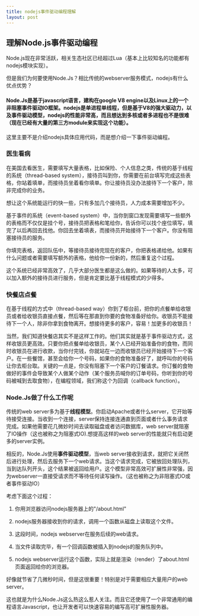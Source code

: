 ```yaml
---
title: nodejs事件驱动编程理解
layout: post
---
```


## 理解Node.js事件驱动编程

Node.js现在非常活跃，相关生态社区已经超过Lua（基本上比较知名的功能都有nodejs模块实现）。

但是我们为何要使用Node.Js？相比传统的webserver服务模式，nodejs有什么优点优势？

#### Node.Js是基于javascript语言，建构在google V8 engine以及Linux上的一个非阻塞事件驱动IO框架。nodejs是单进程单线程，但是基于V8的强大驱动力，以及事件驱动模型，nodejs的性能非常高，而且想达到多核或者多进程也不是很难（现在已经有大量的第三方module来实现这个功能）。

这里主要不是介绍nodejs具体应用代码，而是想介绍一下事件驱动编程。

### 医生看病

在美国去看医生，需要填写大量表格，比如保险、个人信息之类，传统的基于线程的系统（thread-based system），接待员叫到你，你需要在前台填写完成这些表格，你站着填单，而接待员坐着看你填单。你让接待员没办法接待下一个客户，除非完成你的业务。

想让这个系统能运行的快一些，只有多加几个接待员，人力成本需要增加不少。

基于事件的系统（event-based system）中，当你到窗口发现需要填写一些额外的表格而不仅仅是挂个号，接待员把表格和笔给你，告诉你可以找个座位填写，填完了以后再回去找他。你回去坐着填表，而接待员开始接待下一个客户。你没有阻塞接待员的服务。

你填完表格，返回队伍中，等接待员接待完现在的客户，你把表格递给他。如果有什么问题或者需要填写额外的表格，他给你一份新的，然后重复这个过程。

这个系统已经非常高效了，几乎大部分医生都是这么做的。如果等待的人太多，可以加入额外的接待员进行服务，但是肯定要比基于线程模式的少得多。


### 快餐店点餐

在基于线程的方式中（thread-based way）你到了柜台前，把你的点餐单给收银员或者给收银员直接点餐，然后等在那直到你要的食物准备好给你。收银员不能接待下一个人，除非你拿到食物离开。想接待更多的客户，容易！加更多的收银员！

当然，我们知道快餐店其实不是这样工作的。他们其实就是基于事件驱动方式，这样收银员更高效。只要你把点餐单给收银员，某个人已经开始准备你的食物，而同时收银员在进行收款，当你付完钱，你就站在一边而收银员已经开始接待下一个客户。在一些餐馆，甚至会给你一个号码，如果你的食物准备好了，就呼叫你的号码让你去柜台取。关键的一点是，你没有阻塞下一个客户的订餐请求。你订餐的食物做好的事件会导致某个人做某个动作（某个服务员喊你的订单号码，你听到你的号码被喊到去取食物），在编程领域，我们称这个为回调（callback function）。


### Node.Js做了什么工作呢

传统的web server多为基于**线程模型**。你启动Apache或者什么server，它开始等待接受连接。当收到一个连接，server保持连接连通直到页面或者什么事务请求完成。如果他需要花几微妙时间去读取磁盘或者访问数据库，web server就阻塞了IO操作（这也被称之为阻塞式IO).想提高这样的web server的性能就只有启动更多的server实例。

相反的，Node.Js使用**事件驱动模型**，当web server接收到请求，就把它关闭然后进行处理，然后去服务下一个web请求。当这个请求完成，它被放回处理队列，当到达队列开头，这个结果被返回给用户。这个模型非常高效可扩展性非常强，因为webserver一直接受请求而不等待任何读写操作。（这也被称之为非阻塞式IO或者事件驱动IO）

考虑下面这个过程：

1. 你用浏览器访问nodejs服务器上的"/about.html"

2. nodejs服务器接收到你的请求，调用一个函数从磁盘上读取这个文件。

3. 这段时间，nodejs webserver在服务后续的web请求。

4. 当文件读取完毕，有一个回调函数被插入到nodejs的服务队列中。

5. nodejs webserver运行这个函数，实际上就是渲染（render）了about.html页面返回给你的浏览器。

好像就节省了几微秒时间，但是这很重要！特别是对于需要相应大量用户的web server。

这也就是为什么Node.Js这么热这么惹人关注。而且它还使用了一个非常通用的编程语言Javascript，也让开发者可以快速容易的编写高可扩展性服务器。